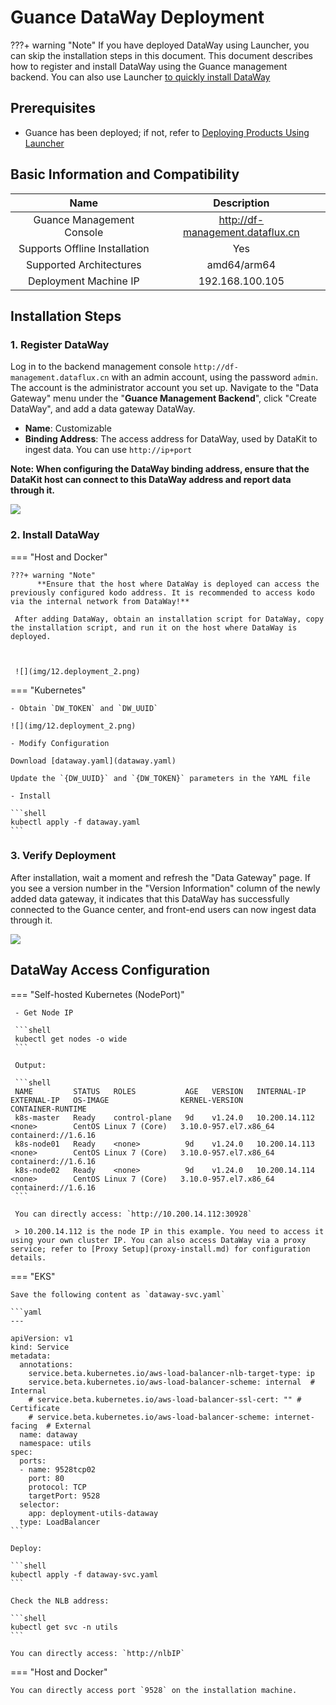 # Guance DataWay Deployment

???+ warning "Note"
     If you have deployed DataWay using Launcher, you can skip the installation steps in this document.
     This document describes how to register and install DataWay using the Guance management backend. You can also use Launcher [to quickly install DataWay](launcher-install.md#dataway-install)

## Prerequisites

- Guance has been deployed; if not, refer to [Deploying Products Using Launcher](launcher-install.md)

## Basic Information and Compatibility

| Name                 | Description                                            |
| :------------------: | :----------------------------------------------------: |
| Guance Management Console | http://df-management.dataflux.cn                |
| Supports Offline Installation | Yes                                              |
| Supported Architectures | amd64/arm64                                     |
| Deployment Machine IP | 192.168.100.105                                 |

## Installation Steps

### 1. Register DataWay

Log in to the backend management console `http://df-management.dataflux.cn` with an admin account, using the password `admin`. The account is the administrator account you set up. Navigate to the "Data Gateway" menu under the "**Guance Management Backend**", click "Create DataWay", and add a data gateway DataWay.

- **Name**: Customizable
- **Binding Address**: The access address for DataWay, used by DataKit to ingest data. You can use `http://ip+port`

**Note: When configuring the DataWay binding address, ensure that the DataKit host can connect to this DataWay address and report data through it.**

![](img/12.deployment_1.png)

### 2. Install DataWay

=== "Host and Docker"

    ???+ warning "Note"
          **Ensure that the host where DataWay is deployed can access the previously configured kodo address. It is recommended to access kodo via the internal network from DataWay!**
     
     After adding DataWay, obtain an installation script for DataWay, copy the installation script, and run it on the host where DataWay is deployed.



     ![](img/12.deployment_2.png)

=== "Kubernetes"

    - Obtain `DW_TOKEN` and `DW_UUID`

    ![](img/12.deployment_2.png)

    - Modify Configuration

    Download [dataway.yaml](dataway.yaml)

    Update the `{DW_UUID}` and `{DW_TOKEN}` parameters in the YAML file

    - Install

    ```shell
    kubectl apply -f dataway.yaml
    ```

### 3. Verify Deployment

After installation, wait a moment and refresh the "Data Gateway" page. If you see a version number in the "Version Information" column of the newly added data gateway, it indicates that this DataWay has successfully connected to the Guance center, and front-end users can now ingest data through it.

![](img/12.deployment_3.png)


## DataWay Access Configuration

=== "Self-hosted Kubernetes (NodePort)"
    
     - Get Node IP

     ```shell
     kubectl get nodes -o wide
     ```
      
     Output:

     ```shell
     NAME         STATUS   ROLES           AGE   VERSION   INTERNAL-IP     EXTERNAL-IP   OS-IMAGE                KERNEL-VERSION          CONTAINER-RUNTIME
     k8s-master   Ready    control-plane   9d    v1.24.0   10.200.14.112   <none>        CentOS Linux 7 (Core)   3.10.0-957.el7.x86_64   containerd://1.6.16
     k8s-node01   Ready    <none>          9d    v1.24.0   10.200.14.113   <none>        CentOS Linux 7 (Core)   3.10.0-957.el7.x86_64   containerd://1.6.16
     k8s-node02   Ready    <none>          9d    v1.24.0   10.200.14.114   <none>        CentOS Linux 7 (Core)   3.10.0-957.el7.x86_64   containerd://1.6.16
     ```

     You can directly access: `http://10.200.14.112:30928` 

     > 10.200.14.112 is the node IP in this example. You need to access it using your own cluster IP. You can also access DataWay via a proxy service; refer to [Proxy Setup](proxy-install.md) for configuration details.


=== "EKS"

    Save the following content as `dataway-svc.yaml`

    ```yaml
    ---

    apiVersion: v1
    kind: Service
    metadata:
      annotations:
        service.beta.kubernetes.io/aws-load-balancer-nlb-target-type: ip
        service.beta.kubernetes.io/aws-load-balancer-scheme: internal  # Internal 
        # service.beta.kubernetes.io/aws-load-balancer-ssl-cert: "" # Certificate
        # service.beta.kubernetes.io/aws-load-balancer-scheme: internet-facing  # External
      name: dataway
      namespace: utils
    spec:
      ports:
      - name: 9528tcp02
        port: 80
        protocol: TCP
        targetPort: 9528
      selector:
        app: deployment-utils-dataway
      type: LoadBalancer
    ```

    Deploy:

    ```shell
    kubectl apply -f dataway-svc.yaml
    ```

    Check the NLB address:

    ```shell
    kubectl get svc -n utils 
    ```

    You can directly access: `http://nlbIP`

=== "Host and Docker"

    You can directly access port `9528` on the installation machine.